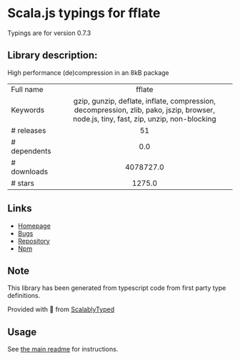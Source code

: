 
# Scala.js typings for fflate

Typings are for version 0.7.3

## Library description:
High performance (de)compression in an 8kB package

|                    |                 |
| ------------------ | :-------------: |
| Full name          | fflate |
| Keywords           | gzip, gunzip, deflate, inflate, compression, decompression, zlib, pako, jszip, browser, node.js, tiny, fast, zip, unzip, non-blocking |
| # releases         | 51 |
| # dependents       | 0.0 |
| # downloads        | 4078727.0 |
| # stars            | 1275.0 |

## Links
- [Homepage](https://101arrowz.github.io/fflate)
- [Bugs](https://github.com/101arrowz/fflate/issues)
- [Repository](https://github.com/101arrowz/fflate)
- [Npm](https://www.npmjs.com/package/fflate)
    


## Note
This library has been generated from typescript code from first party type definitions.

Provided with :purple_heart: from [ScalablyTyped](https://github.com/oyvindberg/ScalablyTyped)

## Usage
See [the main readme](../../readme.md) for instructions.


